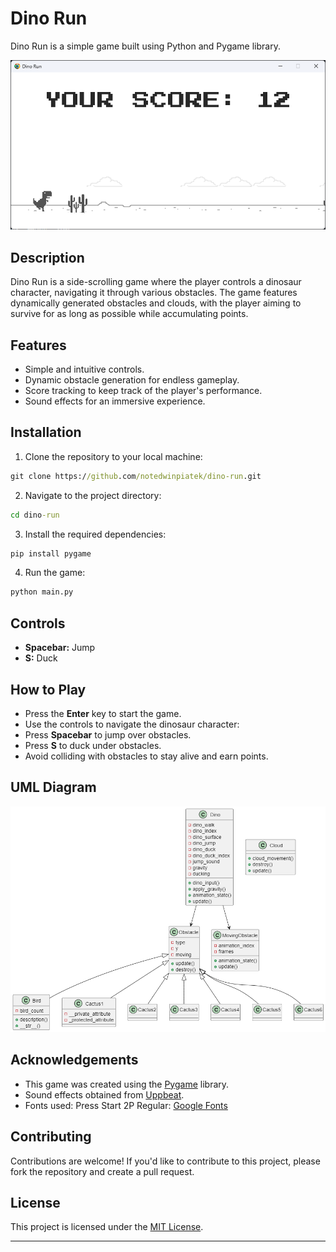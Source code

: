 # Dino Run

Dino Run is a simple game built using Python and Pygame library.

![Gameplay Screenshot](screenshot.png)

## Description

Dino Run is a side-scrolling game where the player controls a dinosaur character, navigating it through various obstacles. The game features dynamically generated obstacles and clouds, with the player aiming to survive for as long as possible while accumulating points.

## Features

- Simple and intuitive controls.
- Dynamic obstacle generation for endless gameplay.
- Score tracking to keep track of the player's performance.
- Sound effects for an immersive experience.

## Installation


1. Clone the repository to your local machine:

```cmd
git clone https://github.com/notedwinpiatek/dino-run.git
```

2. Navigate to the project directory:

```cmd
cd dino-run
```

3. Install the required dependencies:

```cmd
pip install pygame
```
4. Run the game:

```cmd
python main.py
```

## Controls

- **Spacebar:** Jump
- **S:** Duck

## How to Play

- Press the **Enter** key to start the game.
- Use the controls to navigate the dinosaur character:
- Press **Spacebar** to jump over obstacles.
- Press **S** to duck under obstacles.
- Avoid colliding with obstacles to stay alive and earn points.

## UML Diagram

![Diagram Screenshot](diagram.png)

## Acknowledgements

- This game was created using the [Pygame](https://www.pygame.org/) library.
- Sound effects obtained from [Uppbeat](https://uppbeat.io/sfx).
- Fonts used: Press Start 2P Regular: [Google Fonts](https://fonts.google.com/specimen/Press+Start+2P)

## Contributing

Contributions are welcome! If you'd like to contribute to this project, please fork the repository and create a pull request.

## License

This project is licensed under the [MIT License](LICENSE).

---

